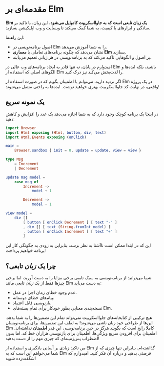 # مقدمه‌ای بر Elm

**Elm یک زبان تابعی است که به جاوااسکریپت کامپایل می‌شود.** این زبان، با تاکید بر سادگی و ابزارهای با کیفیت، به شما کمک می‌کند تا وبسایت و وب اپلیکیشن بسازید. 

این راهنما:

  - اصول برنامه‌نویسی در Elm را به شما آموزش می‌دهد.
  - نشان می‌دهد که چگونه برنامه‌های تعاملی با **معماری Elm** بسازید.
  - بر اصول و الگوهایی تاکید می‌کند که به برنامه‌نویسی در هر زبانی تعمیم می‌یابند.

امیدوارم در پایان، نه تنها قادر به ایجاد برنامه‌های وب عالی در Elm باشید، بلکه ایده‌ها و الگوهای اصلی که استفاده از Elm را لذت‌بخش می‌کند نیز درک کنید.

اگر تردید دارید، می‌توانم با اطمینان بگویم که در صورت استفاده از Elm در یک پروژه واقعی، در نهایت کد جاوااسکریپت بهتری خواهید نوشت. ایده‌ها به راحتی منتقل می‌شوند!

## یک نمونه سریع

در اینجا یک برنامه کوچک وجود دارد که به شما اجازه می‌دهد یک عدد را افزایش و کاهش دهید:

```elm linenums="1"
import Browser
import Html exposing (Html, button, div, text)
import Html.Events exposing (onClick)

main =
    Browser.sandbox { init = 0, update = update, view = view }

type Msg
    = Increment
    | Decrement

update msg model =
    case msg of
        Increment ->
            model + 1

        Decrement ->
            model - 1

view model =
    div []
        [ button [ onClick Decrement ] [ text "-" ]
        , div [] [ text (String.fromInt model) ]
        , button [ onClick Increment ] [ text "+" ]
        ]
```

این کد در ابتدا ممکن است ناآشنا به نظر برسد، بنابراین به زودی به چگونگی کار این برنامه خواهیم پرداخت!

## چرا یک *زبان* تابعی؟

شما می‌توانید از برنامه‌نویسی به سبک تابعی برخی مزایا را به دست آورید، اما برخی چیزها فقط از یک *زبان* تابعی مانند Elm به دست می‌آید:

  - عدم وجود خطای زمان اجرا در عمل.
  - پیام‌های خطای دوستانه.
  - بازنویسی قابل اعتماد.
  - نسخه‌بندی معنایی بطور خودکار برای تمام بسته‌های Elm.

هیچ ترکیبی از کتابخانه‌های جاوااسکریپت نمی‌تواند تمام این تضمین‌ها را به شما بدهد. این‌ها از طراحی خود زبان ناشی می‌شوند! به لطف این تضمین‌ها، برای برنامه‌نویسان Elm کاملا رایج است که بگویند هرگز در حین برنامه‌نویسی این قدر **اطمینان** نداشته‌اند. اطمینان برای افزودن سریع ویژگی‌ها. اطمینان برای بازنویسی هزاران خط کد. اما بدون اضطراب پس‌زمینه‌ای که چیزی مهم را از دست بدهید!

من تاکید زیادی بر آسانی یادگیری و استفاده از Elm گذاشته‌ام، بنابراین تنها چیزی که از شما می‌خواهم این است که به Elm فرصتی بدهید و درباره آن فکر کنید. امیدوارم که شگفت‌زده شوید!